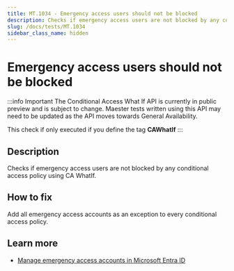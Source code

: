 ```yaml
---
title: MT.1034 - Emergency access users should not be blocked
description: Checks if emergency access users are not blocked by any conditional access policy
slug: /docs/tests/MT.1034
sidebar_class_name: hidden
---
```


# Emergency access users should not be blocked

:::info Important
The Conditional Access What If API is currently in public preview and is subject to change.
Maester tests written using this API may need to be updated as the API moves towards General Availability.

This check if only executed if you define the tag **CAWhatIf**
:::

## Description

Checks if emergency access users are not blocked by any conditional access policy using CA WhatIf.

## How to fix

Add all emergency access accounts as an exception to every conditional access policy.

## Learn more
  - [Manage emergency access accounts in Microsoft Entra ID](https://learn.microsoft.com/en-us/entra/identity/role-based-access-control/security-emergency-access)
